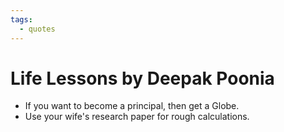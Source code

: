 ```yaml
---
tags:
  - quotes
---
```

# Life Lessons by Deepak Poonia

- If you want to become a principal, then get a Globe.
- Use your wife's research paper for rough calculations.